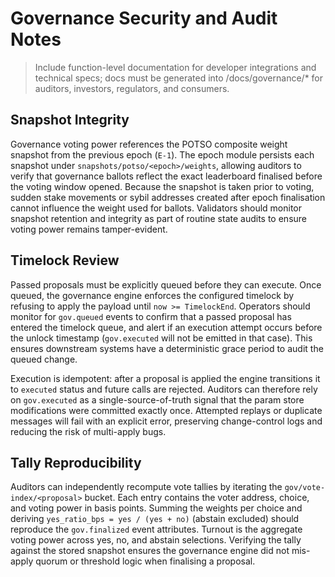 # Governance Security and Audit Notes

> Include function-level documentation for developer integrations and technical specs; docs must be generated into /docs/governance/* for auditors, investors, regulators, and consumers.

## Snapshot Integrity

Governance voting power references the POTSO composite weight snapshot from the
previous epoch (`E-1`). The epoch module persists each snapshot under
`snapshots/potso/<epoch>/weights`, allowing auditors to verify that governance
ballots reflect the exact leaderboard finalised before the voting window
opened. Because the snapshot is taken prior to voting, sudden stake movements or
sybil addresses created after epoch finalisation cannot influence the weight
used for ballots. Validators should monitor snapshot retention and integrity as
part of routine state audits to ensure voting power remains tamper-evident.

## Timelock Review

Passed proposals must be explicitly queued before they can execute. Once
queued, the governance engine enforces the configured timelock by refusing to
apply the payload until `now >= TimelockEnd`. Operators should monitor for
`gov.queued` events to confirm that a passed proposal has entered the timelock
queue, and alert if an execution attempt occurs before the unlock timestamp
(`gov.executed` will not be emitted in that case). This ensures downstream
systems have a deterministic grace period to audit the queued change.

Execution is idempotent: after a proposal is applied the engine transitions it
to `executed` status and future calls are rejected. Auditors can therefore rely
on `gov.executed` as a single-source-of-truth signal that the param store
modifications were committed exactly once. Attempted replays or duplicate
messages will fail with an explicit error, preserving change-control logs and
reducing the risk of multi-apply bugs.

## Tally Reproducibility

Auditors can independently recompute vote tallies by iterating the
`gov/vote-index/<proposal>` bucket. Each entry contains the voter address,
choice, and voting power in basis points. Summing the weights per choice and
deriving `yes_ratio_bps = yes / (yes + no)` (abstain excluded) should reproduce
the `gov.finalized` event attributes. Turnout is the aggregate voting power
across yes, no, and abstain selections. Verifying the tally against the stored
snapshot ensures the governance engine did not mis-apply quorum or threshold
logic when finalising a proposal.
